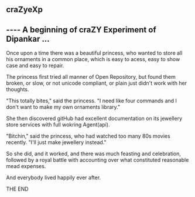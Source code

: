 craZyeXp 
--------
---- A beginning of craZY Experiment of Dipankar ...
---------


Once upon a time there was a beautiful princess, who wanted to store all his ornaments in a common place, which is easy to acess, easy to show case and easy to repair.

The princess first tried all manner of Open Repository, but found them broken, or slow, or not unicode compliant, or plain just didn't work with her thoughts.

"This totally bites," said the princess. "I need like four commands and I don't want to make my own ornaments library."

She then discovered gitHub had excellent documentation on its jewellery store services with full wokring Agent(api).

"Bitchin," said the princess, who had watched too many 80s movies recently. "I'll just make jewellery instead."

So she did, and it worked, and there was much feasting and celebration, followed by a royal battle with accounting over what constituted reasonable mead expenses.

And everybody lived happily ever after.

THE END
